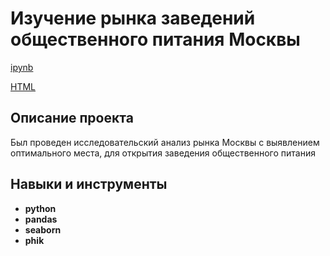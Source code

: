 # Изучение рынка заведений общественного питания Москвы

[ipynb](https://github.com/Margo-li/Practicum_projects/blob/main/python%20catering/public%20catering.ipynb) 

[HTML](https://github.com/Margo-li/Practicum_projects/blob/main/python%20catering/public%20catering.html) 

## Описание проекта

 Был проведен исследовательский анализ рынка Москвы с выявлением оптимального места, для открытия заведения общественного питания

## Навыки и инструменты

- **python**
- **pandas**
- **seaborn**
- **phik**
